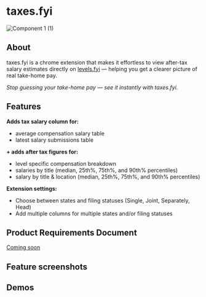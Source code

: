 # taxes.fyi

![Component 1 (1)](https://github.com/user-attachments/assets/436383f1-3f6e-4866-9697-023cd461565d)


## About
taxes.fyi is a chrome extension that makes it effortless to view after-tax salary estimates directly on [levels.fyi](https://levels.fyi) — helping you get a clearer picture of real take-home pay.

_Stop guessing your take-home pay — see it instantly with taxes.fyi._

## Features
**Adds tax salary column for:**
- average compensation salary table
- latest salary submissions table

**\+ adds after tax figures for:**
- level specific compensation breakdown
- salaries by title (median, 25th%, 75th%, and 90th% percentiles)
- salary by title & location (median, 25th%, 75th%, and 90th% percentiles)

**Extension settings:**
- Choose between states and filing statuses (Single, Joint, Separately, Head)
- Add multiple columns for multiple states and/or filing statuses 

## Product Requirements Document
[Coming soon](https://levels.fyi) 

## Feature screenshots

## Demos
